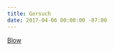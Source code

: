 ```yaml
---
title: Gorsuch
date: 2017-04-06 00:00:00 -07:00
---
```


[Blow](https://www.nytimes.com/2017/02/02/opinion/fruit-of-a-poison-tree.html?_r=0)